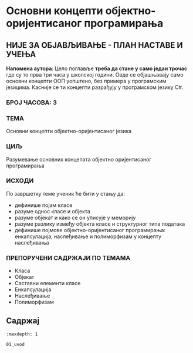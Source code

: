 # Основни концепти објектно-оријентисаног програмирања

## НИЈЕ ЗА ОБЈАВЉИВАЊЕ - ПЛАН НАСТАВЕ И УЧЕЊА

**Напомена аутора**: Цело поглавље **треба да стане у само један трочас**
где су то прва три часа у школској години. Овде се објашњавају само основни
концепти ООП уопштено, без примера у програмским језицима. Касније се ти
концепти разрађују у програмском језику C#.

### БРОЈ ЧАСОВА: 3

### ТЕМА

Основни концепти објектно-оријентисаног језика

### ЦИЉ

Разумевање основних концепата објектно оријентисаног програмирања

### ИСХОДИ

По завршетку теме ученик ће бити у стању да:

* дефинише појам класе
* разуме однос класе и објекта
* разуме објекат и како се он уписује у меморију
* разуме разлику између објекта класе и структурног типа података
* дефинише појмове објектно-оријентисаног програмирања: енкапсулација,
наслеђивање и полиморфизам у концепту наслеђивања

### ПРЕПОРУЧЕНИ САДРЖАЈИ ПО ТЕМАМА

* Класа
* Објекат
* Саставни елементи класе
* Енкапсулација
* Наслеђивање
* Полиморфизам

## Садржај

```{toctree}
:maxdepth: 1

01_uvod
```
